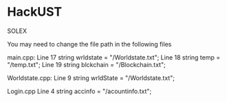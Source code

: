 # HackUST
SOLEX

You may need to change the file path in the following files

main.cpp:
Line 17 string wrldstate = "/Worldstate.txt";
Line 18 string temp = "/temp.txt";
Line 19 string blckchain = "/Blockchain.txt";

Worldstate.cpp:
Line 9 string wrldState = "/Worldstate.txt";

Login.cpp
Line 4 string accinfo = "/acountinfo.txt";